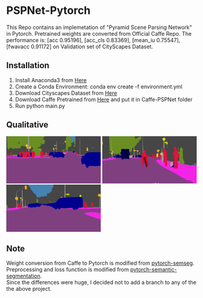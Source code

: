 # PSPNet-Pytorch
This Repo contains an implemetation of "Pyramid Scene Parsing Network" in Pytorch. Pretrained weights are converted from Official Caffe Repo. The performance is:
[acc 0.95196], [acc_cls 0.83369], [mean_iu 0.75547], [fwavacc 0.91172]
on Validation set of CityScapes Dataset.

## Installation
1. Install Anaconda3 from [Here](https://www.anaconda.com)
2. Create a Conda Environment: conda env create -f environment.yml
3. Download Cityscapes Dataset from [Here](https://www.cityscapes-dataset.com/)
4. Download Caffe Pretrained from [Here](https://drive.google.com/open?id=0BzaU285cX7TCT1M3TmNfNjlUeEU) and put it in Caffe-PSPNet folder
4. Run python main.py

## Qualitative 
<p float="left">
  <img src="prediction/1.png" width="250" />
  <img src="prediction/2.png" width="250" /> 
  <img src="prediction/3.png" width="250" />
</p>


## Note
Weight conversion from Caffe to Pytorch is modified from [pytorch-semseg](https://github.com/meetshah1995/pytorch-semseg). <br />
Preprocessing and loss function is modified from [pytorch-semantic-segmentation](https://github.com/zijundeng/pytorch-semantic-segmentation). <br />
Since the differences were huge, I decided not to add a branch to any of the the above project.
